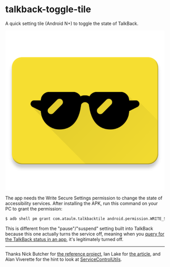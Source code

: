 # talkback-toggle-tile

A quick setting tile (Android N+) to toggle the state of TalkBack.

<img src="web_hi_res_512.png" align="middle">

The app needs the Write Secure Settings permission to change the state of accessibility services. After installing the APK, run this command on your PC to grant the permission:

```bash
$ adb shell pm grant com.ataulm.talkbacktile android.permission.WRITE_SECURE_SETTINGS
```

This is different from the "pause"/"suspend" setting built into TalkBack because this one actually turns the service off, meaning when you [query for the TalkBack status in an app](https://www.novoda.com/blog/accessibilitools/), it's legitimately turned off.

---

Thanks Nick Butcher for [the reference project](https://github.com/nickbutcher/AnimatorDurationTile), Ian Lake for [the article](https://medium.com/google-developers/quick-settings-tiles-e3c22daf93a8), and Alan Viverette for the hint to look at [ServiceControlUtils](https://android.googlesource.com/platform/cts/+/master/tests/accessibility/src/android/view/accessibility/cts/ServiceControlUtils.java).

